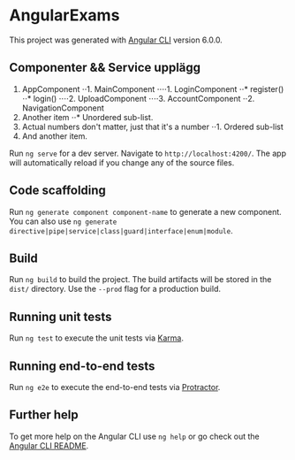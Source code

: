 # AngularExams

This project was generated with [Angular CLI](https://github.com/angular/angular-cli) version 6.0.0.

## Componenter && Service upplägg
1. AppComponent
⋅⋅1. MainComponent
⋅⋅⋅⋅1. LoginComponent
⋅⋅* register()
⋅⋅* login()
⋅⋅⋅⋅2. UploadComponent
⋅⋅⋅⋅3. AccountComponent
⋅⋅2. NavigationComponent
2. Another item
⋅⋅* Unordered sub-list. 
1. Actual numbers don't matter, just that it's a number
⋅⋅1. Ordered sub-list
4. And another item.

Run `ng serve` for a dev server. Navigate to `http://localhost:4200/`. The app will automatically reload if you change any of the source files.

## Code scaffolding

Run `ng generate component component-name` to generate a new component. You can also use `ng generate directive|pipe|service|class|guard|interface|enum|module`.

## Build

Run `ng build` to build the project. The build artifacts will be stored in the `dist/` directory. Use the `--prod` flag for a production build.

## Running unit tests

Run `ng test` to execute the unit tests via [Karma](https://karma-runner.github.io).

## Running end-to-end tests

Run `ng e2e` to execute the end-to-end tests via [Protractor](http://www.protractortest.org/).

## Further help

To get more help on the Angular CLI use `ng help` or go check out the [Angular CLI README](https://github.com/angular/angular-cli/blob/master/README.md).
